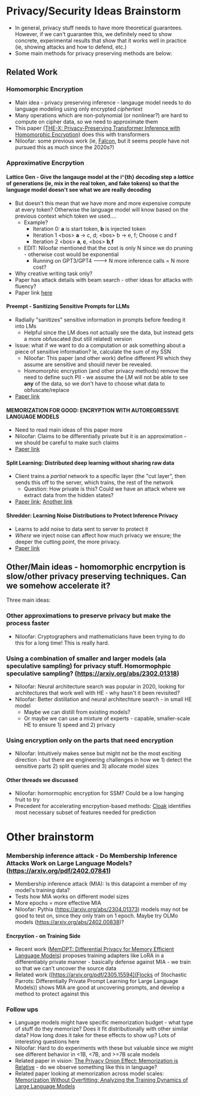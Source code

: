 
# Privacy/Security Ideas Brainstorm

* In general, privacy stuff needs to have more theoretical guarantees. However, if we can't guarantee this, we definitely need to show concrete, experimental results that show that it works well in practice (ie, showing attacks and how to defend, etc.)
* Some main methods for privacy preserving methods are below:

## Related Work
### Homomorphic Encryption
* Main idea - privacy preserving inference - langauge model needs to do language modeling using only encrypted *ciphertext*
* Many operations which are non-polynomial (or nonlinear?) are hard to compute on cipher data, so we need to approximate them
*  This paper [(THE-X: Privacy-Preserving Transformer Inference with Homomorphic Encryption)](https://aclanthology.org/2022.findings-acl.277.pdf) does this with transformers
* Niloofar: some previous work (ie, [Falcon](https://arxiv.org/pdf/2308.13189), but it seems people have not pursued this as much since the 2020s?)

### Approximative Encrpytion 
#### Lattice Gen - Give the langauge model at the i^{th} decoding step a *lattice* of generations (ie, mix in the real token, and fake tokens) so that the language model doesn't see what we are really decoding
* But doesn't this mean that we have more and more expensive compute at every token? Otherwise the language model will know based on the previous context which token we used....
	* Example?
		* Iteration 0: **a** is start token, **b** is injected token
		* Iteration 1 \<bos> **a** -> c, d;  \<bos> b -> e, f; Choose c and f
		* Iteration 2  \<bos> **a**, **c**,  \<bos> **b**,**f** 
	* EDIT: Niloofar mentioned that the cost is only N since we do pruning - otherwise cost would be exponential 
		* Running on GPT3/GPT4 ---> N more inference calls = N more cost?
* Why creative writing task only?
* Paper has attack details with beam search - other ideas for attacks with fluency?
* Paper link [here](https://aclanthology.org/2024.findings-naacl.171.pdf)

#### Preempt - Sanitizing Sensitive Prompts for LLMs
* Radially "sanitizes" sensitive information in prompts before feeding it into LMs
    * Helpful since the LM does not actually see the data, but instead gets a more obfuscated (but still related) version
* Issue: what if we want to do a computation or ask something about a piece of sensitive information? Ie, calculate the sum of my SSN
    * Niloofar: This paper (and other work) define different PII which they assume are sensitive and should never be revealed.
    * Homomorphic encryption (and other privacy methods) remove the need to define such PII - we assume the LM will not be able to see **any** of the data, so we don't have to choose what data to obfuscate/replace
* [Paper link](https://www.cs.toronto.edu/~dglukhov/Preempt.pdf)

#### MEMORIZATION FOR GOOD: ENCRYPTION WITH AUTOREGRESSIVE LANGUAGE MODELS
* Need to read main ideas of this paper more
* Niloofar: Claims to be differentially private but it is an approximation - we should be careful to make such claims
* [Paper link](https://arxiv.org/pdf/2305.10445)

#### Split Learning: Distributed deep learning without sharing raw data
* Client trains a *partial* network to a specific layer (the "cut layer", then sends this off to the server, which trains, the rest of the network
    * Question: How private is this? Could we have an attack where we extract data from the hidden states?
* [Paper link](https://arxiv.org/pdf/1812.00564); [Another link](https://www.media.mit.edu/projects/distributed-learning-and-collaborative-learning-1/overview/#:~:text=Split%20learning%20naturally%20allows%20for,detailed%20information%20about%20the%20model)

#### Shredder: Learning Noise Distributions to Protect Inference Privacy
* Learns to add noise to data sent to server to protect it
* *Where* we inject noise can affect how much privacy we ensure; the deeper the cutting point, the more privacy.
* [Paper link](https://dl.acm.org/doi/pdf/10.1145/3373376.3378522)

## Other/Main ideas - homomorphic encrpytion is slow/other privacy preserving techniques. Can we somehow accelerate it?
Three main ideas:

### Other approximations to preserve privacy but make the process faster
* Niloofar: Cryptographers and mathematicians have been trying to do this for a long time! This is really hard.	

### Using a combination of smaller and larger models (ala speculative sampling) for privacy stuff. Homormophpic speculative sampling? (https://arxiv.org/abs/2302.01318) 

* Niloofar: Neural architecture search was popular in 2020, looking for architectures that work well with HE - why hasn't it been revisited?
* Niloofar: Better distillation and neural architechture search - in small HE model
    * Maybe we can distill from existing models?
    * Or maybe we can use a mixture of experts - capable, smaller-scale HE to ensure 1) speed and 2) privacy

### Using encryption only on the parts that need encryption

* Niloofar: Intuitively makes sense but might not be the most exciting direction - but there are engineering challenges in how we 1) detect the sensitive parts 2) split queries and 3) allocate model sizes

#### Other threads we discussed
* Niloofar: homormophic encryption for SSM? Could be a low hanging fruit to try
* Precedent for accelerating encrpytion-based methods: [Cloak](https://dl.acm.org/doi/pdf/10.1145/3442381.3449965) identifies most necessary subset of features needed for prediction
# Other brainstorm 

### Membership inference attack - Do Membership Inference Attacks Work on Large Language Models? (https://arxiv.org/pdf/2402.07841)
* Membership inference attack (MIA): Is this datapoint a member of my model's training data?
* Tests how MIA works on different model sizes
* More epochs = more effective MIA
* Niloofar: Pythia (https://arxiv.org/abs/2304.01373) models may not be good to test on, since they only train on 1 epoch. Maybe try OLMo models (https://arxiv.org/abs/2402.00838)? 

#### Encrpytion - on Training Side
* Recent work ([MemDPT: Differential Privacy for Memory Efficient Language Models](https://arxiv.org/pdf/2406.11087)) proposes training adapters like LoRA in a differentiably private manner - basically defense against MIA - we train so that we can't uncover the source data
* Related work ([https://arxiv.org/pdf/2305.15594](Flocks of Stochastic Parrots: Differentially Private Prompt Learning for Large Language Models)) shows MIA are good at uncovering prompts, and develop a method to protect against this

### Follow ups
* Language models might have specific memorization budget - what type of stuff do they memorize? Does it fit distributionally with other similar data? How long does it take for these effects to show up? Lots of interesting questions here
* Niloofar: Hard to do experiments with these but valuable since we might see different behavior in <1B, <7B, and >=7B scale models
* Related paper in vision: [The Privacy Onion Effect: Memorization is Relative](https://arxiv.org/abs/2206.10469) - do we observe something like this in language?
* Related paper looking at memorization across model scales: [Memorization Without Overfitting: Analyzing the Training Dynamics of Large Language Models](https://arxiv.org/pdf/2205.10770)
